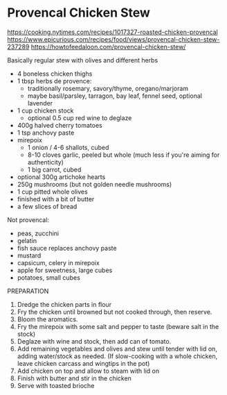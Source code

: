 # Provencal Chicken Stew

https://cooking.nytimes.com/recipes/1017327-roasted-chicken-provencal
https://www.epicurious.com/recipes/food/views/provencal-chicken-stew-237289
https://howtofeedaloon.com/provencal-chicken-stew/

Basically regular stew with olives and different herbs

* 4 boneless chicken thighs
* 1 tbsp herbs de provence:
  * traditionally rosemary, savory/thyme, oregano/marjoram
  * maybe basil/parsley, tarragon, bay leaf, fennel seed, optional lavender
* 1 cup chicken stock
  * optional 0.5 cup red wine to deglaze
* 400g halved cherry tomatoes
* 1 tsp anchovy paste
* mirepoix
  * 1 onion / 4-6 shallots, cubed
  * 8-10 cloves garlic, peeled but whole (much less if you're aiming for authenticity)
  * 1 big carrot, cubed
* optional 300g artichoke hearts
* 250g mushrooms (but not golden needle mushrooms)
* 1 cup pitted whole olives
* finished with a bit of butter
* a few slices of bread

Not provencal:

* peas, zucchini
* gelatin
* fish sauce replaces anchovy paste
* mustard
* capsicum, celery in mirepoix
* apple for sweetness, large cubes
* potatoes, small cubes

PREPARATION

1. Dredge the chicken parts in flour
2. Fry the chicken until browned but not cooked through, then reserve.
3. Bloom the aromatics.
4. Fry the mirepoix with some salt and pepper to taste (beware salt in the stock)
5. Deglaze with wine and stock, then add can of tomato.
6. Add remaining vegetables and olives and stew until tender with lid on, adding water/stock as needed.
   (If slow-cooking with a whole chicken, leave chicken carcass and wingtips in the pot)
7. Add chicken on top and allow to steam with lid on
8. Finish with butter and stir in the chicken
9. Serve with toasted brioche